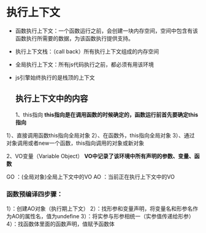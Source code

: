 # 执行上下文

- 函数执行上下文：一个函数运行之前，会创建一块内存空间，空间中包含有该函数执行所需要的数据，为该函数执行提供支持。

- 执行上下文栈：（call back）所有执行上下文组成的内存空间

- 全局执行上下文：所有js代码执行之前，都必须有用该环境

- js引擎始终执行的是栈顶的上下文
  ## 执行上下文中的内容
  1、this指向
    **this指向是在调用函数的时候确定的，函数运行前首先要确定this指向**

1）、直接调用函数this指向全局对象
2）、在函数外，this指向全局对象
3）、通过对象调用或者new一个函数，this指向调用的对象或新对象

2、VO变量（Variable Object）
**VO中记录了该环境中所有声明的参数、变量、函数**

GO ：(全局对象)全局上下文中的VO
AO ：当前正在执行上下文中的VO

### 函数预编译四步骤：

1）：创建AO对象（执行期上下文）
2）：找形参和变量声明，将变量名和形参名作为AO的属性名，值为undefine
3）：将实参与形参相统一（实参值传递给形参）
4）：找函数体里面的函数声明，值赋予函数体